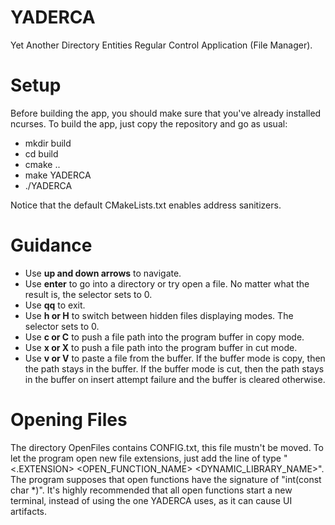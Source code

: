 # YADERCA
Yet Another Directory Entities Regular Control Application (File Manager).

# Setup
Before building the app, you should make sure that you've already installed ncurses. To build the app, just copy the repository and go as usual:
<ul>
  <li>mkdir build<il>
  <li>cd build<il>
  <li>cmake ..<il>
  <li>make YADERCA<il>
  <li>./YADERCA<il>
</ul>
Notice that the default CMakeLists.txt enables address sanitizers.

# Guidance
<ul>
  <li>Use <b>up and down arrows</b> to navigate.<il>
  <li>Use <b>enter</b> to go into a directory or try open a file. No matter what the result is, the selector sets to 0.<il>
  <li>Use <b>qq</b> to exit.<il>
  <li>Use <b>h or H</b> to switch between hidden files displaying modes. The selector sets to 0.<il>
  <li>Use <b>c or C</b> to push a file path into the program buffer in copy mode.<il>
  <li>Use <b>x or X</b> to push a file path into the program buffer in cut mode.<il>
  <li>Use <b>v or V</b> to paste a file from the buffer. If the buffer mode is copy, then the path stays in the buffer. If the buffer mode is cut, then the path stays in the buffer on insert attempt failure and the buffer is cleared otherwise.<il>
</ul>

# Opening Files
The directory OpenFiles contains CONFIG.txt, this file mustn't be moved. To let the program open new file extensions, just add the line of type "<.EXTENSION> <OPEN_FUNCTION_NAME> <DYNAMIC_LIBRARY_NAME>". The program supposes that open functions have the signature of "int(const char *)". It's highly recommended that all open functions start a new terminal, instead of using the one YADERCA uses, as it can cause UI artifacts.